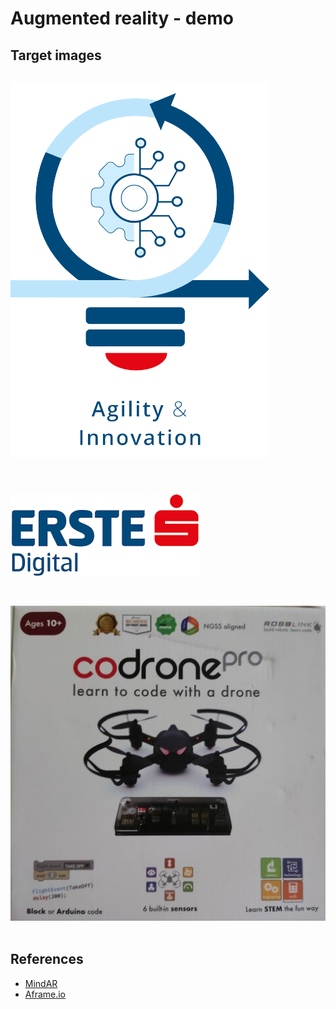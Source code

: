 # Augmented reality - demo

## Target images
![Agility & Innovation](docs/assets/images/Innovations_logo.png) <br><br>
-----
![Erste Digital](docs/assets/images/ErsteDigital_logo.png) <br><br>
-----
![Drone box](docs/assets/images/DroneImg_Box_resized.jpg) <br><br>




## References
* [MindAR](https://hiukim.github.io/mind-ar-js-doc/)
* [Aframe.io](https://aframe.io/)